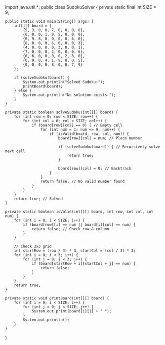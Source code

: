 import java.util.*;
public class SudokuSolver {
    private static final int SIZE = 9;

    public static void main(String[] args) {
        int[][] board = {
            {5, 3, 0, 0, 7, 0, 0, 0, 0},
            {6, 0, 0, 1, 9, 5, 0, 0, 0},
            {0, 9, 8, 0, 0, 0, 0, 6, 0},
            {8, 0, 0, 0, 6, 0, 0, 0, 3},
            {4, 0, 0, 8, 0, 3, 0, 0, 1},
            {7, 0, 0, 0, 2, 0, 0, 0, 6},
            {0, 6, 0, 0, 0, 0, 2, 8, 0},
            {0, 0, 0, 4, 1, 9, 0, 0, 5},
            {0, 0, 0, 0, 8, 0, 0, 7, 9}
        };

        if (solveSudoku(board)) {
            System.out.println("Solved Sudoku:");
            printBoard(board);
        } else {
            System.out.println("No solution exists.");
        }
    }

    private static boolean solveSudoku(int[][] board) {
        for (int row = 0; row < SIZE; row++) {
            for (int col = 0; col < SIZE; col++) {
                if (board[row][col] == 0) { // Empty cell
                    for (int num = 1; num <= 9; num++) {
                        if (isValid(board, row, col, num)) {
                            board[row][col] = num; // Place number

                            if (solveSudoku(board)) { // Recursively solve next cell
                                return true;
                            }

                            board[row][col] = 0; // Backtrack
                        }
                    }
                    return false; // No valid number found
                }
            }
        }
        return true; // Solved
    }

    private static boolean isValid(int[][] board, int row, int col, int num) {
        for (int i = 0; i < SIZE; i++) {
            if (board[row][i] == num || board[i][col] == num) {
                return false; // Check row & column
            }
        }

        // Check 3x3 grid
        int startRow = (row / 3) * 3, startCol = (col / 3) * 3;
        for (int i = 0; i < 3; i++) {
            for (int j = 0; j < 3; j++) {
                if (board[startRow + i][startCol + j] == num) {
                    return false;
                }
            }
        }
        return true;
    }

    private static void printBoard(int[][] board) {
        for (int i = 0; i < SIZE; i++) {
            for (int j = 0; j < SIZE; j++) {
                System.out.print(board[i][j] + " ");
            }
            System.out.println();
        }
    }
}
